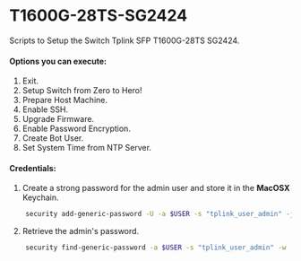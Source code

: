 # T1600G-28TS-SG2424
Scripts to Setup the Switch Tplink SFP T1600G-28TS SG2424.

#### Options you can execute:
1. Exit.
2. Setup Switch from Zero to Hero!
3. Prepare Host Machine.
4. Enable SSH.
5. Upgrade Firmware.
6. Enable Password Encryption.
7. Create Bot User.
8. Set System Time from NTP Server.

#### Credentials:
1. Create a strong password for the admin user and store it in the **MacOSX** Keychain.
```bash
    security add-generic-password -U -a $USER -s "tplink_user_admin" -j "Password for the admin user in the TP-Link Switch." -w $(openssl rand -base64 32 | colrm 33)
```    

2. Retrieve the admin's password.
```bash
    security find-generic-password -a $USER -s "tplink_user_admin" -w | pbcopy
```
